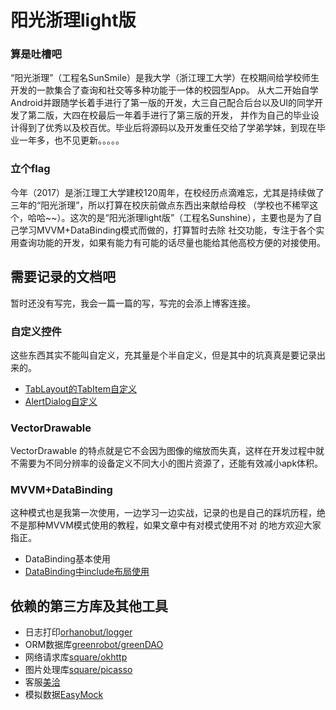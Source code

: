 # 阳光浙理light版


### 算是吐槽吧
“阳光浙理”（工程名SunSmile）是我大学（浙江理工大学）在校期间给学校师生开发的一款集合了查询和社交等多种功能于一体的校园型App。
从大二开始自学Android并跟随学长着手进行了第一版的开发，大三自己配合后台以及UI的同学开发了第二版，大四在校最后一年着手进行了第三版的开发，
并作为自己的毕业设计得到了优秀以及校百优。毕业后将源码以及开发重任交给了学弟学妹，到现在毕业一年多，也不见更新。。。。。

### 立个flag
今年（2017）是浙江理工大学建校120周年，在校经历点滴难忘，尤其是持续做了三年的“阳光浙理”，所以打算在校庆前做点东西出来献给母校
（学校也不稀罕这个，哈哈~~）。这次的是“阳光浙理light版”（工程名Sunshine），主要也是为了自己学习MVVM+DataBinding模式而做的，打算暂时去除
社交功能，专注于各个实用查询功能的开发，如果有能力有可能的话尽量也能给其他高校方便的对接使用。

## 需要记录的文档吧
暂时还没有写完，我会一篇一篇的写，写完的会添上博客连接。
### 自定义控件
这些东西其实不能叫自定义，充其量是个半自定义，但是其中的坑真真是要记录出来的。  
* [TabLayout的TabItem自定义][1]
* [AlertDialog自定义][2]

### VectorDrawable
VectorDrawable 的特点就是它不会因为图像的缩放而失真，这样在开发过程中就不需要为不同分辨率的设备定义不同大小的图片资源了，还能有效减小apk体积。

### MVVM+DataBinding
这种模式也是我第一次使用，一边学习一边实战，记录的也是自己的踩坑历程，绝不是那种MVVM模式使用的教程，如果文章中有对模式使用不对
的地方欢迎大家指正。
* DataBinding基本使用
* [DataBinding中include布局使用][5]

## 依赖的第三方库及其他工具
* 日志打印[orhanobut/logger](https://github.com/orhanobut/logger)
* ORM数据库[greenrobot/greenDAO](https://github.com/greenrobot/greenDAO)
* 网络请求库[square/okhttp](https://github.com/square/okhttp)
* 图片处理库[square/picasso](https://github.com/square/picasso)
* 客服[美洽](https://meiqia.com/)  
* 模拟数据[EasyMock](https://github.com/easy-mock/easy-mock)
  
  
[1]: http://blog.csdn.net/u010976213/article/details/77712180
[2]: http://blog.csdn.net/u010976213/article/details/77715311
[5]: http://blog.csdn.net/u010976213/article/details/77746315



